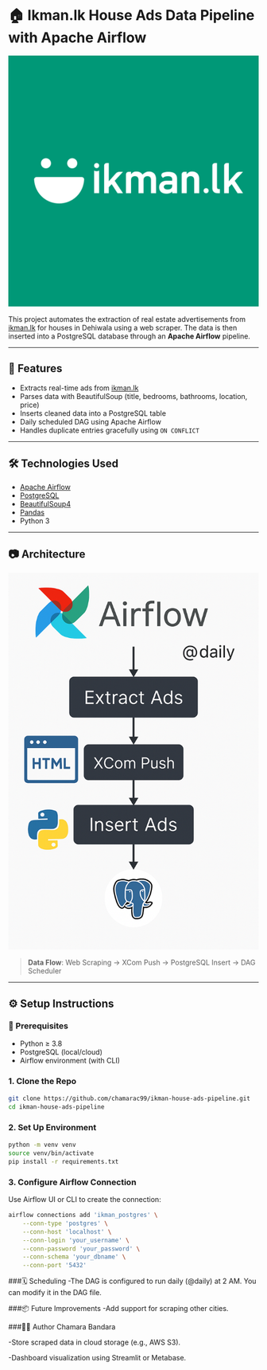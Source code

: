 # 🏠 Ikman.lk House Ads Data Pipeline with Apache Airflow

![Ikman.lk Logo](assets/ikman_logo.png)

This project automates the extraction of real estate advertisements from [ikman.lk](https://ikman.lk) for houses in Dehiwala using a web scraper. The data is then inserted into a PostgreSQL database through an **Apache Airflow** pipeline.

---

## 🚀 Features

- Extracts real-time ads from [ikman.lk](https://ikman.lk/en/ads/dehiwala/houses-for-sale)
- Parses data with BeautifulSoup (title, bedrooms, bathrooms, location, price)
- Inserts cleaned data into a PostgreSQL table
- Daily scheduled DAG using Apache Airflow
- Handles duplicate entries gracefully using `ON CONFLICT`

---

## 🛠️ Technologies Used

- [Apache Airflow](https://airflow.apache.org/)
- [PostgreSQL](https://www.postgresql.org/)
- [BeautifulSoup4](https://www.crummy.com/software/BeautifulSoup/)
- [Pandas](https://pandas.pydata.org/)
- Python 3

---

## 📷 Architecture

![Pipeline Flow](assets/airflow_pipeline.png)

> **Data Flow**: Web Scraping → XCom Push → PostgreSQL Insert → DAG Scheduler

---


## ⚙️ Setup Instructions

### 🔧 Prerequisites
- Python ≥ 3.8
- PostgreSQL (local/cloud)
- Airflow environment (with CLI)

### 1. Clone the Repo
```bash
git clone https://github.com/chamarac99/ikman-house-ads-pipeline.git
cd ikman-house-ads-pipeline
```

### 2. Set Up Environment

```bash
python -m venv venv
source venv/bin/activate
pip install -r requirements.txt
```
### 3. Configure Airflow Connection
Use Airflow UI or CLI to create the connection:
```bash
airflow connections add 'ikman_postgres' \
    --conn-type 'postgres' \
    --conn-host 'localhost' \
    --conn-login 'your_username' \
    --conn-password 'your_password' \
    --conn-schema 'your_dbname' \
    --conn-port '5432'
```
###🗓️ Scheduling
-The DAG is configured to run daily (@daily) at 2 AM. You can modify it in the DAG file.

###📦 Future Improvements
-Add support for scraping other cities.

###👨‍💻 Author
Chamara Bandara

-Store scraped data in cloud storage (e.g., AWS S3).

-Dashboard visualization using Streamlit or Metabase.

